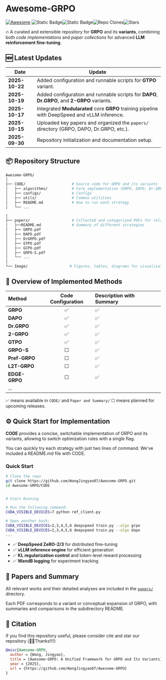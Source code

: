 # Awesome-GRPO

[![Awesome](https://awesome.re/badge.svg)](https://awesome.re) ![Static Badge](https://img.shields.io/badge/GRPO-green)![Static Badge](https://img.shields.io/badge/to_be_continue-orange)![Repo Clones](https://img.shields.io/badge/Clones-72-blue)![Stars](https://img.shields.io/github/stars/WangJingyao07/Awesome-GRPO)


🔥 A curated and extensible repository for **GRPO** and its **variants**, combining both *code implementations* and *paper collections* for advanced **LLM reinforcement fine-tuning**.



## 🆕 Latest Updates

| Date           | Update                                                       |
| -------------- | ------------------------------------------------------------ |
| **2025-10-22** | Added configuration and runnable scripts for **GTPO** variant. |
| **2025-10-19** | Added configuration and runnable scripts for **DAPO**, **Dr.GRPO**, and **2-GRPO** variants. |
| **2025-10-17** | Integrated **Modularated** core **GRPO** training pipeline with DeepSpeed and vLLM inference. |
| **2025-10-15** | Uploaded key papers and organized the `papers/` directory (GRPO, DAPO, Dr.GRPO, etc.). |
| **2025-09-30** | Repository initialization and documentation setup.           |



## 📦 Repository Structure

```bash
Awesome-GRPO/
│
├── CODE/                     # Source code for GRPO and its variants
│   ├── algorithms/           # Core implementation (GRPO, DAPO, Dr.GRPO etc.)
│   ├── configs/              # Configs
│   ├── utils/                # Common utilities
│   ├── README.md             # How to run each strategy
│   └── ...

│
├── papers/                   # Collected and categorized PDFs for related research
│   ├──README.md              # Summary of different strategies
│   ├── GRPO.pdf
│   ├── DAPO.pdf
│   ├── DrGRPO.pdf
│   ├── GTPO.pdf
│   ├── GCPO.pdf
│   ├── GRPO-S.pdf
│   └── ...
│
└── Image/                   # Figures, tables, diagrams for visualization
````




## 🧠 Overview of Implemented Methods

| Method        | Code Configuration | Description with Summary |
| :------------ | :----------------: | :----------------------- |
| **GRPO**      |         ✅          | ✅                        |
| **DAPO**      |         ✅          | ✅                        |
| **Dr.GRPO**   |         ✅          | ✅                        |
| **2-GRPO** |         ✅          | ✅                        |
| **GTPO**      |         ✅          | ✅                        |
| **GRPO-S**    |         ☐          | ✅                        |
| **Pref-GRPO** |         ☐          | ✅                        |
| **L2T-GRPO** |         ☐          | ✅                        |
| **EDGE-GRPO** |         ☐          | ✅                        |
| ...           |                    |                          |

✅ means available in `CODE/` and `Paper and Summary/`
☐ means planned for upcoming releases.



## ⚙️ Quick Start for Implementation

**CODE** provides a concise, switchable implementation of GRPO and its variants, allowing to switch optimization rules with a single flag.

You can quickly try each strategy with just two lines of command. We've included a README.md file with CODE.

### Quick Start

```bash
# Clone the repo
git clone https://github.com/WangJingyao07/Awesome-GRPO.git
cd Awesome-GRPO/CODE


# Start Running

# Run the following command:
CUDA_VISIBLE_DEVICES=7 python ref_client.py

# Open another bash:
CUDA_VISIBLE_DEVICES=2,3,4,5,6 deepspeed train.py --algo grpo
CUDA_VISIBLE_DEVICES=2,3,4,5,6 deepspeed train.py --algo dapo
...

```

* ✅ **DeepSpeed ZeRO-2/3** for distributed fine-tuning
* ✅ **vLLM inference engine** for efficient generation
* ✅ **KL regularization control** and token-level reward processing
* ✅ **WandB logging** for experiment tracking





## 📘 Papers and Summary

All relevant works and their detailed analyses are included in the [`papers/`](./papers) directory.

Each PDF corresponds to a variant or conceptual expansion of GRPO, with summaries and comparisons in the subdirectory README.





## 📄 Citation

If you find this repository useful, please consider cite and star our repository (🥰🎉Thanks!!!):

```bibtex
@misc{Awesome-GRPO,
  author = {Wang, Jingyao},
  title = {Awesome-GRPO: A Unified Framework for GRPO and Its Variants},
  year = {2025},
  url = {https://github.com/WangJingyao07/Awesome-GRPO}
}
```